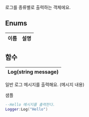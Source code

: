 
로그를 종류별로 출력하는 객체에요. 
## **Enums**

 **이름** | **설명** |
 --- | --- |
## **함수**

| **Log(string message)** |
| :--- |

일반 로그 메시지를 출력해요. (메시지 내용) 

샘플 

```lua
--Hello 메시지를 출력한다.
Logger:Log("Hello")
```
